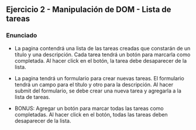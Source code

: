 ## Ejercicio 2 - Manipulación de DOM - Lista de tareas


### Enunciado

- La pagina contendrá una lista de las tareas creadas que constarán de un título y una descripción. Cada tarea tendrá un botón para marcarla como completada. Al hacer click en el botón, la tarea debe desaparecer de la lista.

- La pagina tendrá un formulario para crear nuevas tareas. El formulario tendrá un campo para el título y otro para la descripción. Al hacer submit del formulario, se debe crear una nueva tarea y agregarla a la lista de tareas.

- BONUS: Agregar un botón para marcar todas las tareas como completadas. Al hacer click en el botón, todas las tareas deben desaparecer de la lista.


